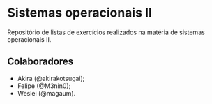 # Sistemas operacionais II 

Repositório de listas de exercícios realizados na matéria de sistemas operacionais II.

## Colaboradores

- Akira (@akirakotsugai);
- Felipe (@M3nin0);
- Weslei (@magaum).
